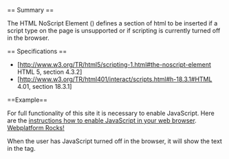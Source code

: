 == Summary ==

The HTML NoScript Element (<noscript>) defines a section of html to be inserted if a script type on the page is unsupported or if scripting is currently turned off in the browser.

== Specifications ==

* [http://www.w3.org/TR/html5/scripting-1.html#the-noscript-element HTML 5, section 4.3.2]
* [http://www.w3.org/TR/html401/interact/scripts.html#h-18.3.1#HTML 4.01, section 18.3.1]

==Example==

<syntaxhighlight lang="html5" highlight="1-3">
<noscript>
For full functionality of this site it is necessary to enable JavaScript. Here are the <a href="http://www.enable-javascript.com/" target="_blank">instructions how to enable JavaScript in your web browser</a>.
</noscript>
<a href="http://www.webplatform.org/">Webplatform Rocks!</a>
</syntaxhighlight>

When the user has JavaScript turned off in the browser, it will show the text in the <noscript>tag.
